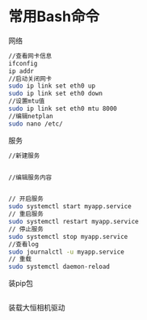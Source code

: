 # 常用Bash命令

网络

```sh
//查看网卡信息
ifconfig
ip addr 
//启动关闭网卡
sudo ip link set eth0 up
sudo ip link set eth0 down
//设置mtu值
sudo ip link set eth0 mtu 8000
//编辑netplan
sudo nano /etc/
```

服务

```sh
//新建服务


//编辑服务内容


// 开启服务
sudo systemctl start myapp.service
// 重启服务
sudo systemctl restart myapp.service
// 停止服务
sudo systemctl stop myapp.service
//查看log
sudo journalctl -u myapp.service
// 重载
sudo systemctl daemon-reload
```

装pip包

```sh

```

装载大恒相机驱动